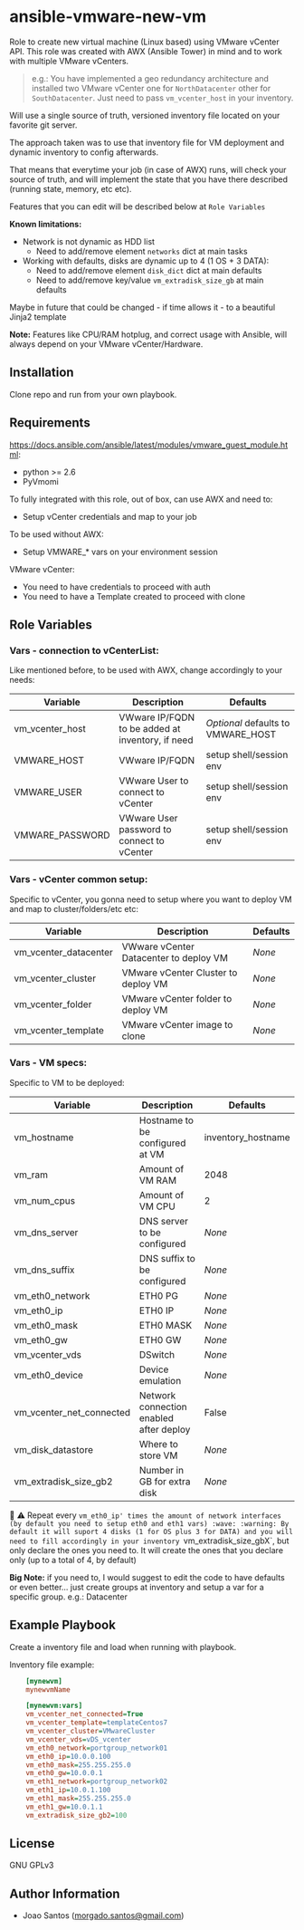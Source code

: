 # ansible-vmware-new-vm

Role to create new virtual machine (Linux based) using VMware vCenter API.
This role was created with AWX (Ansible Tower) in mind and to work with multiple VMware vCenters.

>e.g.: You have implemented a geo redundancy architecture and installed two VMware vCenter one for `NorthDatacenter` other for `SouthDatacenter`. Just need to pass `vm_vcenter_host` in your inventory.

Will use a single source of truth, versioned inventory file located on your favorite git server.

The approach taken was to use that inventory file for VM deployment and dynamic inventory to config afterwards.

That means that everytime your job (in case of AWX) runs, will check your source of truth, and will implement the state that you have there described (running state, memory, etc etc).

Features that you can edit will be described below at `Role Variables`

**Known limitations:**
* Network is not dynamic as HDD list
  * Need to add/remove element `networks` dict at main tasks
* Working with defaults, disks are dynamic up to 4 (1 OS + 3 DATA):
  * Need to add/remove element `disk_dict` dict at main defaults
  * Need to add/remove key/value `vm_extradisk_size_gb` at main defaults

Maybe in future that could be changed - if time allows it - to a beautiful Jinja2 template

**Note:** Features like CPU/RAM hotplug, and correct usage with Ansible, will always depend on your VMware vCenter/Hardware. 

## Installation

Clone repo and run from your own playbook.

## Requirements

https://docs.ansible.com/ansible/latest/modules/vmware_guest_module.html:
* python >= 2.6
* PyVmomi

To fully integrated with this role, out of box, can use AWX and need to:
* Setup vCenter credentials and map to your job

To be used without AWX:
* Setup VMWARE_* vars on your environment session

VMware vCenter:
* You need to have credentials to proceed with auth
* You need to have a Template created to proceed with clone

## Role Variables

### Vars - connection to vCenterList:

Like mentioned before, to be used with AWX, change accordingly to your needs:

| Variable        | Description                                      | Defaults                           |
|-----------------|--------------------------------------------------|------------------------------------|
| vm_vcenter_host | VWware IP/FQDN to be added at inventory, if need | *Optional* defaults to VMWARE_HOST |
| VMWARE_HOST     | VWware IP/FQDN                                   | setup shell/session env            |
| VMWARE_USER     | VWware User to connect to vCenter                | setup shell/session env            |
| VMWARE_PASSWORD | VWware User password to connect to vCenter       | setup shell/session env            |

### Vars - vCenter common setup:

Specific to vCenter, you gonna need to setup where you want to deploy VM and map to cluster/folders/etc etc:

| Variable              | Description                             | Defaults |
|-----------------------|-----------------------------------------|----------|
| vm_vcenter_datacenter | VWware vCenter Datacenter to deploy VM  | *None*   |
| vm_vcenter_cluster    | VMware vCenter Cluster to deploy VM     | *None*   |
| vm_vcenter_folder     | VMware vCenter folder to deploy VM      | *None*   |
| vm_vcenter_template   | VMware vCenter image to clone           | *None*   |


### Vars - VM specs:

Specific to VM to be deployed:

| Variable                 | Description                             | Defaults           |
|--------------------------|-----------------------------------------|--------------------|
| vm_hostname              | Hostname to be configured at VM         | inventory_hostname |
| vm_ram                   | Amount of VM RAM                        | 2048               |
| vm_num_cpus              | Amount of VM CPU                        | 2                  |
| vm_dns_server            | DNS server to be configured             | *None*             |
| vm_dns_suffix            | DNS suffix to be configured             | *None*             |
| vm_eth0_network          | ETH0 PG                                 | *None*             |
| vm_eth0_ip               | ETH0 IP                                 | *None*             |
| vm_eth0_mask             | ETH0 MASK                               | *None*             |
| vm_eth0_gw               | ETH0 GW                                 | *None*             |
| vm_vcenter_vds           | DSwitch                                 | *None*             |
| vm_eth0_device           | Device emulation                        | *None*             |
| vm_vcenter_net_connected | Network connection enabled after deploy | False              |
| vm_disk_datastore        | Where to store VM                       | *None*             |
| vm_extradisk_size_gb2    | Number in GB for extra disk             | *None*             |

:wave: :warning: Repeat every `vm_eth0_ip' times the amount of network interfaces (by default you need to setup eth0 and eth1 vars)
:wave: :warning: By default it will suport 4 disks (1 for OS plus 3 for DATA) and you will need to fill accordingly in your inventory `vm_extradisk_size_gbX`, but only declare the ones you need to. It will create the ones that you declare only (up to a total of 4, by default)

**Big Note:** if you need to, I would suggest to edit the code to have defaults or even better... just create groups at inventory and setup a var for a specific group. e.g.: Datacenter

## Example Playbook

Create a inventory file and load when running with playbook.

Inventory file example:

```ini
    [mynewvm]
    mynewvmName

    [mynewvm:vars]
    vm_vcenter_net_connected=True
    vm_vcenter_template=templateCentos7
    vm_vcenter_cluster=VMwareCluster
    vm_vcenter_vds=vDS_vcenter
    vm_eth0_network=portgroup_network01
    vm_eth0_ip=10.0.0.100
    vm_eth0_mask=255.255.255.0
    vm_eth0_gw=10.0.0.1
    vm_eth1_network=portgroup_network02
    vm_eth1_ip=10.0.1.100
    vm_eth1_mask=255.255.255.0
    vm_eth1_gw=10.0.1.1
    vm_extradisk_size_gb2=100
```

## License

GNU GPLv3

## Author Information

* Joao Santos (morgado.santos@gmail.com)